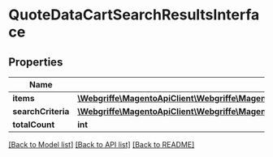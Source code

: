 # QuoteDataCartSearchResultsInterface

## Properties
Name | Type | Description | Notes
------------ | ------------- | ------------- | -------------
**items** | [**\Webgriffe\MagentoApiClient\Webgriffe\MagentoApiClient\Model\QuoteDataCartInterface[]**](QuoteDataCartInterface.md) | Carts list. | 
**searchCriteria** | [**\Webgriffe\MagentoApiClient\Webgriffe\MagentoApiClient\Model\FrameworkSearchCriteriaInterface**](FrameworkSearchCriteriaInterface.md) |  | 
**totalCount** | **int** | Total count. | 

[[Back to Model list]](../README.md#documentation-for-models) [[Back to API list]](../README.md#documentation-for-api-endpoints) [[Back to README]](../README.md)


